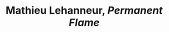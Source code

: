 ---
title: Mathieu Lehanneur, *Permanent Flame*
layout: entry
presentation: side-by-side
object:
  - id: ptl-24700
order: 427
menu: false
---